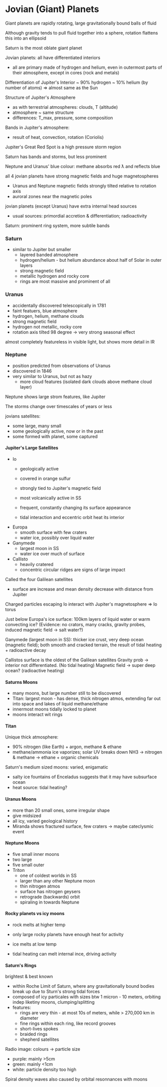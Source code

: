 # Jovian (Giant) Planets

Giant planets are rapidly rotating, large gravitationally bound balls of fluid

Although gravity tends to pull fluid together into a sphere, rotation flattens this into an ellipsoid

Saturn is the most oblate giant planet

Jovian planets: all have differentiated interiors
- all are primary made of hydrogen and helium, even in outermost parts of their atmosphere, except in cores (rock and metals)

Differentiation of Jupiter's Interior
	~ 90% hydrogen
	~ 10% helium
	(by number of atoms)
	=> almost same as the Sun

Structure of Jupiter's Atmosphere
- as with terrestrial atmospheres: clouds, T (altitude)
- atmosphere ~ same structure
- differences: T_max, pressure, some composition

Bands in Jupiter's atmosphere:
- result of heat, convection, rotation (Coriolis)

Jupiter's Great Red Spot is a high pressure storm region

Saturn has bands and storms, but less prominent

Neptune and Uranus' blue colour: methane absorbs red ƛ and reflects blue

all 4 jovian planets have strong magnetic fields and huge magnetospheres
- Uranus and Neptune magnetic fields strongly tilted relative to rotation axis
- auroral zones near the magnetic poles

jovian planets (except Uranus) have extra internal head sources
- usual sources: primordial accretion & differentiation; radioactivity

Saturn: prominent ring system, more subtile bands

### Saturn
- similar to Jupiter but smaller
	- layered banded atmosphere
	- hydrogen/helium - but helium abundance about half of Solar in outer layers
	- strong magnetic field
	- metallic hydrogen and rocky core
	- rings are most massive and prominent of all

### Uranus
- accidentally discovered telescopically in 1781
- faint featuers, blue atmosphere
- hydrogen, helium, methane clouds
- strong magnetic field
- hydrogen not metallic, rocky core
- rotation axis tilted 98 degree -> very strong seasonal effect

almost completely featureless in visible light, but shows more detail in IR

### Neptune
- position predicted from observations of Uranus
- discovered in 1846
- very similar to Uranus, but not as hazy
	- more cloud features (isolated dark clouds above methane cloud layer)

Neptune shows large strom features, like Jupiter

The storms change over timescales of years or less

jovians satellites:
- some large, many small
- some geologically active, now or in the past
- some formed with planet, some captured

#### Jupiter's Large Satellites
- Io
	- geologically active
	- covered in orange sulfur
	- strongly tied to Jupiter's magnetic field

	- most volcanically active in SS
	- frequent, constantly changing its surface appearance
	- tidal interaction and eccentric orbit heat its interior
- Europa
	- smooth surface with few craters
	- water ice, possibly over liquid water
- Ganymede
	- largest moon in SS
	- water ice over much of surface
- Callisto
	- heavily cratered
	- concentric circular ridges are signs of large impact

Called the four Galilean satellites
- surface are increase and mean density decrease with distance from Jupiter

Charged particles escaping Io interact with Jupiter's magnetosphere => Io torus

Just below Europa's ice surface: 100km layers of liquid water or warm convecting ice? (Evidence: no crators, many cracks, gravity probes, induced magnetic field -> salt water?)

Ganymede (largest moon in SS): thicker ice crust, very deep ocean (magnetic field); both smooth and cracked terrain, the result of tidal heating + radioactive decay

Callistos surface is the oldest of the Galilean satellites
Gravity prob -> interior not differentiated. (No tidal heating)
Magnetic field -> super deep ocean? (radioactive heating)

#### Saturns Moons
- many moons, but large number still to be discovered
- Titan: largest moon - has dense, thick nitrogen atmos, extending far out into space and lakes of liquid methane/ethane
- innermost moons tidally locked to planet
- moons interact wit rings

#### Titan
Unique thick atmosphere:
- 90% nitrogen (like Earth) + argon, methane & ethane
- methane/ammonia ice vaporizes; solar UV breaks down NH3 -> nitrogen & methane -> ethane + organic chemicals

Saturn's medium sized moons: varied, enigamatic
- salty ice fountains of Enceladus suggests that it may have subsurface ocean
- heat source: tidal heating?

#### Uranus Moons
- more than 20 small ones, some irregular shape
- give midsized
- all icy, varied geological history
- Miranda shows fractured surface, few craters -> maybe cateclysmic event

#### Neptune Moons
- five small inner moons
- two large
- five small outer
- Triton
	- one of coldest worlds in SS
	- larger than any other Neptune moon
	- thin nitrogen atmos
	- surface has nitrogen geysers
	- retrograde (backwards) orbit
	- spiraling in towards Neptune

#### Rocky planets vs icy moons
- rock melts at higher temp
- only large rocky planets have enough heat for activity

- ice melts at low temp
- tidal heating can melt internal ince, driving activity

#### Saturn's Rings
brightest & best known
- within Roche Limit of Saturn, where any gravitationally bound bodies break up due to Sturn's strong tidal forces
- composed of icy particales with sizes btw 1 micron - 10 meters, orbiting indep liketiny moons, clumping/splitting
- features:
	- rings are very thin - at most 10s of meters, while > 270,000 km in diameter
	- fine rings within each ring, like record grooves
	- short-lives spokes
	- braided rings
	- shepherd satellites

Radio image: colours -> particle size
- purple: mainly >5cm
- green: mainly <1cm
- white: particle density too high

Spiral density waves also caused by orbital resonnances with moons
